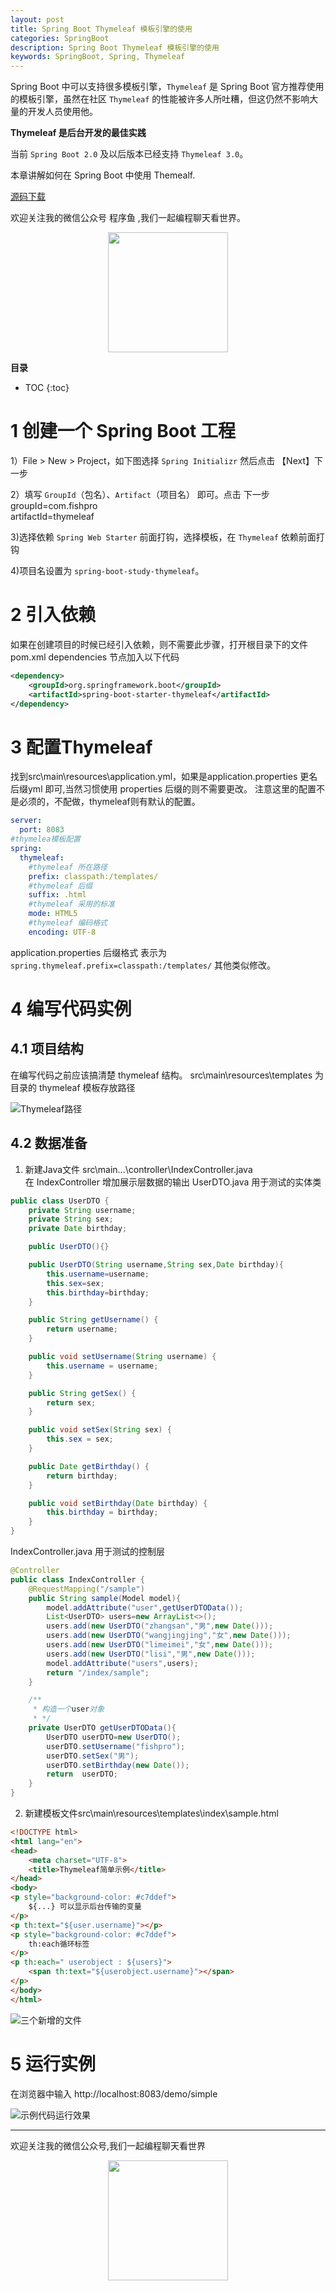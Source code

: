 ```yaml
---
layout: post
title: Spring Boot Thymeleaf 模板引擎的使用
categories: SpringBoot
description: Spring Boot Thymeleaf 模板引擎的使用
keywords: SpringBoot, Spring, Thymeleaf
---
```


Spring Boot 中可以支持很多模板引擎，`Thymeleaf` 是 Spring Boot 官方推荐使用的模板引擎，虽然在社区 `Thymeleaf` 的性能被许多人所吐糟，但这仍然不影响大量的开发人员使用他。

**Thymeleaf 是后台开发的最佳实践**

当前 `Spring Boot 2.0` 及以后版本已经支持 `Thymeleaf 3.0`。

本章讲解如何在 Spring Boot 中使用 Themealf.

[源码下载](https://github.com/fishpro/spring-boot-study/tree/master/spring-boot-study-thymeleaf)

欢迎关注我的微信公众号 程序鱼 ,我们一起编程聊天看世界。
 
<div align="center"><img width="192px" height="192px" src="https://images.cnblogs.com/cnblogs_com/fishpro/1453719/o_qrcode_for_gh_8caafe0dbeac_430.jpg"/></div>

**目录**

* TOC
{:toc}

# 1 创建一个 Spring Boot 工程

1）File > New > Project，如下图选择 `Spring Initializr` 然后点击 【Next】下一步

2）填写 `GroupId`（包名）、`Artifact`（项目名） 即可。点击 下一步
groupId=com.fishpro   
artifactId=thymeleaf
  
3)选择依赖 `Spring Web Starter` 前面打钩，选择模板，在 `Thymeleaf` 依赖前面打钩

4)项目名设置为 `spring-boot-study-thymeleaf`。


# 2 引入依赖
如果在创建项目的时候已经引入依赖，则不需要此步骤，打开根目录下的文件 pom.xml dependencies 节点加入以下代码
``` xml
<dependency>
	<groupId>org.springframework.boot</groupId>
	<artifactId>spring-boot-starter-thymeleaf</artifactId>
</dependency>
```

# 3 配置Thymeleaf
找到src\main\resources\application.yml，如果是application.properties 更名后缀yml 即可,当然习惯使用 properties 后缀的则不需要更改。
注意这里的配置不是必须的，不配做，thymeleaf则有默认的配置。
```yml
server:
  port: 8083
#thymelea模板配置
spring:
  thymeleaf:
    #thymeleaf 所在路径
    prefix: classpath:/templates/
    #thymeleaf 后缀
    suffix: .html
    #thymeleaf 采用的标准
    mode: HTML5
    #thymeleaf 编码格式
    encoding: UTF-8
```
application.properties 后缀格式 表示为 ``` spring.thymeleaf.prefix=classpath:/templates/``` 其他类似修改。

# 4 编写代码实例
## 4.1 项目结构
在编写代码之前应该搞清楚 thymeleaf 结构。
src\main\resources\templates 为目录的 thymeleaf 模板存放路径

![Thymeleaf路径](https://www.cnblogs.com/images/cnblogs_com/fishpro/1453719/o_thymeleaf1.png)
## 4.2 数据准备
1. 新建Java文件 src\main\...\controller\IndexController.java  
在 IndexController 增加展示层数据的输出
UserDTO.java 用于测试的实体类
```java
public class UserDTO {
    private String username;
    private String sex;
    private Date birthday;

    public UserDTO(){}

    public UserDTO(String username,String sex,Date birthday){
        this.username=username;
        this.sex=sex;
        this.birthday=birthday;
    }

    public String getUsername() {
        return username;
    }

    public void setUsername(String username) {
        this.username = username;
    }

    public String getSex() {
        return sex;
    }

    public void setSex(String sex) {
        this.sex = sex;
    }

    public Date getBirthday() {
        return birthday;
    }

    public void setBirthday(Date birthday) {
        this.birthday = birthday;
    }
}
```
IndexController.java 用于测试的控制层
```java
@Controller
public class IndexController {
    @RequestMapping("/sample")
    public String sample(Model model){
        model.addAttribute("user",getUserDTOData());
        List<UserDTO> users=new ArrayList<>();
        users.add(new UserDTO("zhangsan","男",new Date()));
        users.add(new UserDTO("wangjingjing","女",new Date()));
        users.add(new UserDTO("limeimei","女",new Date()));
        users.add(new UserDTO("lisi","男",new Date()));
        model.addAttribute("users",users);
        return "/index/sample";
    }

    /**
     * 构造一个user对象
     * */
    private UserDTO getUserDTOData(){
        UserDTO userDTO=new UserDTO();
        userDTO.setUsername("fishpro");
        userDTO.setSex("男");
        userDTO.setBirthday(new Date());
        return  userDTO;
    }
}

```

2. 新建模板文件src\main\resources\templates\index\sample.html

```html
<!DOCTYPE html>
<html lang="en">
<head>
    <meta charset="UTF-8">
    <title>Thymeleaf简单示例</title>
</head>
<body>
<p style="background-color: #c7ddef">
    ${...} 可以显示后台传输的变量
</p>
<p th:text="${user.username}"></p>
<p style="background-color: #c7ddef">
    th:each循环标签
</p>
<p th:each=" userobject : ${users}">
    <span th:text="${userobject.username}"></span>
</p>
</body>
</html>
```

![三个新增的文件](https://www.cnblogs.com/images/cnblogs_com/fishpro/1453719/o_thymeleaf3.png)

# 5 运行实例
在浏览器中输入 http://localhost:8083/demo/simple

![示例代码运行效果](https://www.cnblogs.com/images/cnblogs_com/fishpro/1453719/o_thymeleaf4.png)

---

欢迎关注我的微信公众号,我们一起编程聊天看世界
 
<div align="center"><img width="192px" height="192px" src="https://images.cnblogs.com/cnblogs_com/fishpro/1453719/o_qrcode_for_gh_8caafe0dbeac_430.jpg"/></div>

